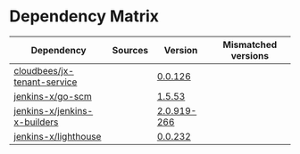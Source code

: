 # Dependency Matrix

Dependency | Sources | Version | Mismatched versions
---------- | ------- | ------- | -------------------
[cloudbees/jx-tenant-service](https://github.com/cloudbees/jx-tenant-service) |  | [0.0.126](https://github.com/cloudbees/jx-tenant-service/releases/tag/v0.0.126) | 
[jenkins-x/go-scm](https://github.com/jenkins-x/go-scm) |  | [1.5.53]() | 
[jenkins-x/jenkins-x-builders](https://github.com/jenkins-x/jenkins-x-builders) |  | [2.0.919-266]() | 
[jenkins-x/lighthouse](https://github.com/jenkins-x/lighthouse) |  | [0.0.232]() | 

